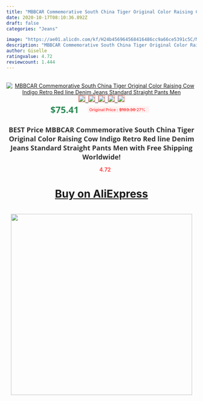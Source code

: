```yaml
---
title: "MBBCAR Commemorative South China Tiger Original Color Raising Cow Indigo Retro Red line Denim Jeans Standard Straight Pants Men"
date: 2020-10-17T08:10:36.892Z
draft: false
categories: "Jeans"

image: "https://ae01.alicdn.com/kf/H24b456964568416486cc9a66ce5391c5C/MBBCAR-Commemorative-South-China-Tiger-Original-Color-Raising-Cow-Indigo-Retro-Red-line-Denim-Jeans-Standard.jpg"
description: "MBBCAR Commemorative South China Tiger Original Color Raising Cow Indigo Retro Red line Denim Jeans Standard Straight Pants Men"
author: Giselle
ratingvalue: 4.72
reviewcount: 1.444
---
```

<br>
<div style="text-align: center;">
<a href="https://s.click.aliexpress.com/e/_ATt6FL" target="_blank" rel="nofollow noopener noreferrer"><img alt="MBBCAR Commemorative South China Tiger Original Color Raising Cow Indigo Retro Red line Denim Jeans Standard Straight Pants Men" class="magnifier-image" src="https://ae01.alicdn.com/kf/H24b456964568416486cc9a66ce5391c5C/MBBCAR-Commemorative-South-China-Tiger-Original-Color-Raising-Cow-Indigo-Retro-Red-line-Denim-Jeans-Standard.jpg_640x640.jpg">
<br>
<img style="border:1px solid salmon" src="https://ae01.alicdn.com/kf/H24b456964568416486cc9a66ce5391c5C/MBBCAR-Commemorative-South-China-Tiger-Original-Color-Raising-Cow-Indigo-Retro-Red-line-Denim-Jeans-Standard.jpg_120x120.jpg">&nbsp;&nbsp;<img style="border:1px solid salmon" src="https://ae01.alicdn.com/kf/Hf7f0aeb9898d420fa69f5c29f23368f7B/MBBCAR-Commemorative-South-China-Tiger-Original-Color-Raising-Cow-Indigo-Retro-Red-line-Denim-Jeans-Standard.jpg_120x120.jpg">&nbsp;&nbsp;<img style="border:1px solid salmon" src="https://ae01.alicdn.com/kf/H16d1f9b71e0648dd839ec7120b32af348/MBBCAR-Commemorative-South-China-Tiger-Original-Color-Raising-Cow-Indigo-Retro-Red-line-Denim-Jeans-Standard.jpg_120x120.jpg">&nbsp;&nbsp;<img style="border:1px solid salmon" src="https://ae01.alicdn.com/kf/H7dea20e049844e9ca65d2d532163abd7G/MBBCAR-Commemorative-South-China-Tiger-Original-Color-Raising-Cow-Indigo-Retro-Red-line-Denim-Jeans-Standard.jpg_120x120.jpg">&nbsp;&nbsp;<img style="border:1px solid salmon" src="https://ae01.alicdn.com/kf/H8e89bc55e9b647a8b2e55201b44ee0be5/MBBCAR-Commemorative-South-China-Tiger-Original-Color-Raising-Cow-Indigo-Retro-Red-line-Denim-Jeans-Standard.jpg_120x120.jpg"></a></div><br0>
<div style="text-align: center;"><span style="background-color: white; border: 0px; box-sizing: border-box; color: seagreen; display: inline-block; font-family: &quot;open sans&quot; , &quot;arial&quot; , &quot;helvetica&quot; , sans-serif , &quot;heiti&quot;; font-size: 24px; font-stretch: inherit; font-weight: 700; line-height: inherit; margin: 0px 10px 0px 0px; padding: 0px; vertical-align: middle;">$75.41 </span>
<span style="background: rgb(255 , 241 , 241); border-radius: 3px; border: 0px; box-sizing: border-box; color: #ff4747; display: inline-block; font-family: inherit; font-size: 12px; font-stretch: inherit; font-style: inherit; font-variant: inherit; font-weight: 600; line-height: inherit; margin: 0px; padding: 2px 5px; transform: scale(0.9); vertical-align: middle;">Original Price : <b style="text-decoration: line-through;">$103.30 </b> 27%&nbsp;&nbsp;</span></div>
<h1 style="color: #333333; display: inline-block; font-family: &quot;open sans&quot; , &quot;arial&quot; , &quot;helvetica&quot; , sans-serif , &quot;heiti&quot;; font-size: 18px; font-stretch: inherit; font-weight: 700; text-align: center;">BEST Price MBBCAR Commemorative South China Tiger Original Color Raising Cow Indigo Retro Red line Denim Jeans Standard Straight Pants Men with Free Shipping Worldwide!</h1>
<div style="color: #ff4747; text-align: center;">
<img src="https://4.bp.blogspot.com/-M0ZcTcb-5uY/XleCXlxnR4I/AAAAAAAAAEc/OrjgMkXV1oMQFaCRZj5HQwOCBcu3w1FegCPcBGAYYCw/s1600/star.png" style="height: 15px;">&nbsp;<b>4.72</b></div>
<div class="button_cont" align="center"><a class="buynow_a" href="https://s.click.aliexpress.com/e/_ATt6FL" target="_blank" rel="nofollow noopener noreferrer"><H1>Buy on AliExpress</H1></a></div><br>
<div class="separator" style="clear: both; text-align: center;">
<img src="https://lh3.googleusercontent.com/-pTy5HemUv9M/XlePHvY0dAI/AAAAAAAAAE4/0nX5iRUoIWY8eMW9Dpxeirr157OZliDIgCLcBGAsYHQ/s1600/badge.gif" width="480">
</div>
